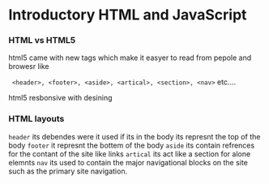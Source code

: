 # Introductory HTML and JavaScript

### HTML vs HTML5

html5 came with new tags which make it easyer to read from pepole and browesr like

` <header>, <footer>, <aside>, <artical>, <section>, <nav>` etc....

html5 resbonsive with desining 

### HTML layouts


`header` its debendes were it used if its in the body its represnt the top of the body 
`footer` it represnt the bottem of the body
`aside` its contain refrences for the contant of the site like links
`artical` its act like a section for alone elemnts
`nav` its used to contain the major navigational blocks on the site such as the primary site navigation.
